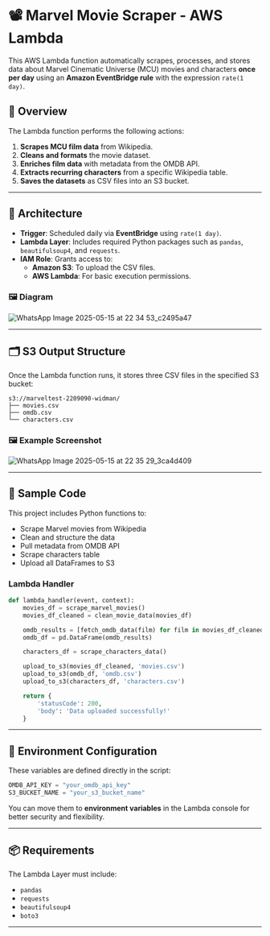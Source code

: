 
# 📽️ Marvel Movie Scraper - AWS Lambda

This AWS Lambda function automatically scrapes, processes, and stores data about Marvel Cinematic Universe (MCU) movies and characters **once per day** using an **Amazon EventBridge rule** with the expression `rate(1 day)`.

## 🚀 Overview

The Lambda function performs the following actions:

1. **Scrapes MCU film data** from Wikipedia.
2. **Cleans and formats** the movie dataset.
3. **Enriches film data** with metadata from the OMDB API.
4. **Extracts recurring characters** from a specific Wikipedia table.
5. **Saves the datasets** as CSV files into an S3 bucket.

---

## 🧠 Architecture

- **Trigger**: Scheduled daily via **EventBridge** using `rate(1 day)`.
- **Lambda Layer**: Includes required Python packages such as `pandas`, `beautifulsoup4`, and `requests`.
- **IAM Role**: Grants access to:
  - **Amazon S3**: To upload the CSV files.
  - **AWS Lambda**: For basic execution permissions.

### 🖼️ Diagram
![WhatsApp Image 2025-05-15 at 22 34 53_c2495a47](https://github.com/user-attachments/assets/cc6b94ce-ef60-4edf-992e-48ca617e364a)


---

## 🗂️ S3 Output Structure

Once the Lambda function runs, it stores three CSV files in the specified S3 bucket:

```
s3://marveltest-2209090-widman/
├── movies.csv
├── omdb.csv
└── characters.csv
```


### 🖼️ Example Screenshot
![WhatsApp Image 2025-05-15 at 22 35 29_3ca4d409](https://github.com/user-attachments/assets/14709ae5-06c6-4a23-bd8c-64066d2eff58)


---

## 🧪 Sample Code

This project includes Python functions to:

- Scrape Marvel movies from Wikipedia
- Clean and structure the data
- Pull metadata from OMDB API
- Scrape characters table
- Upload all DataFrames to S3

### Lambda Handler
```python
def lambda_handler(event, context):
    movies_df = scrape_marvel_movies()
    movies_df_cleaned = clean_movie_data(movies_df)

    omdb_results = [fetch_omdb_data(film) for film in movies_df_cleaned['film']]
    omdb_df = pd.DataFrame(omdb_results)

    characters_df = scrape_characters_data()

    upload_to_s3(movies_df_cleaned, 'movies.csv')
    upload_to_s3(omdb_df, 'omdb.csv')
    upload_to_s3(characters_df, 'characters.csv')

    return {
        'statusCode': 200,
        'body': 'Data uploaded successfully!'
    }
```

---

## 🔐 Environment Configuration

These variables are defined directly in the script:
```python
OMDB_API_KEY = "your_omdb_api_key"
S3_BUCKET_NAME = "your_s3_bucket_name"
```

You can move them to **environment variables** in the Lambda console for better security and flexibility.

---

## 📦 Requirements

The Lambda Layer must include:

- `pandas`
- `requests`
- `beautifulsoup4`
- `boto3`

---


